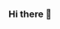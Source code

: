 ### Hi there 👋

<!--
**Naomiakumu/Naomiakumu** is a ✨ _special_ ✨ repository because its `README.md` (this file) appears on your GitHub profile.

Here are some ideas to get you started:

- 🔭 I’m currently working on ..a  design.
- 🌱 I’m currently learning ..coding.
- 👯 I’m looking to collaborate on ...coding project
- 🤔 I’m looking for help with ..coding skills.
- 💬 Ask me about ...design
- 📫 How to reach me: ...through my email 
- 😄 Pronouns: ...she/her
- ⚡ Fun fact: ...your heartbeat increases with the music you listen
-->
